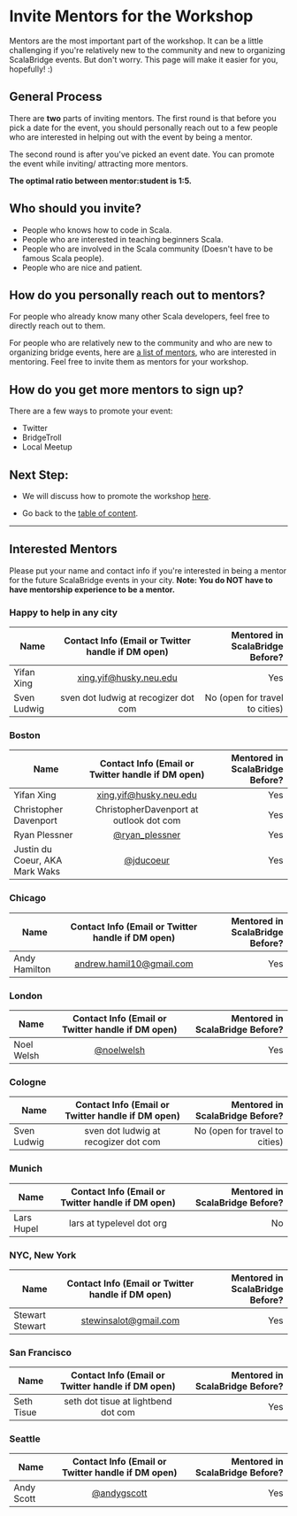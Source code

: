 # Invite Mentors for the Workshop
Mentors are the most important part of the workshop. It can be a little challenging if you're relatively new to the community and new to organizing ScalaBridge events. But don't worry. This page will make it easier for you, hopefully! :)


## General Process
There are **two** parts of inviting mentors.
The first round is that before you pick a date for the event, you should personally reach out to a few people who are interested in helping out with the event by being a mentor.

The second round is after you've picked an event date. You can promote the event while inviting/ attracting more mentors.

**The optimal ratio between mentor:student is 1:5.**

## Who should you invite?
- People who knows how to code in Scala.
- People who are interested in teaching beginners Scala.
- People who are involved in the Scala community (Doesn't have to be famous Scala people).
- People who are nice and patient.


## How do you personally reach out to mentors?
For people who already know many other Scala developers, feel free to directly reach out to them.

For people who are relatively new to the community and who are new to organizing bridge events, here are [a list of mentors](#interested--mentors), who are interested in mentoring. Feel free to invite them as mentors for your workshop.

## How do you get more mentors to sign up?
There are a few ways to promote your event:
- Twitter
- BridgeTroll
- Local Meetup


## Next Step:
- We will discuss how to promote the workshop [here](./promote-workshop.md).

- Go back to the [table of content](../README.md).


*********************************************************************************************
## Interested  Mentors
Please put your name and contact info if you're interested in being a mentor for the future ScalaBridge events in your city. **Note: You do NOT have to have mentorship experience to be a mentor.**


### Happy to help in any city
| Name                      | Contact Info (Email or Twitter handle if DM open) | Mentored in ScalaBridge Before? |
| ------------------------- |:-------------------------------------------------:| -------------------------------:|
| Yifan Xing                | xing.yif@husky.neu.edu                            |   Yes                            |
| Sven Ludwig               | sven dot ludwig at recogizer dot com              | No (open for travel to cities)  |


### Boston
| Name                      | Contact Info (Email or Twitter handle if DM open) | Mentored in ScalaBridge Before? |
| ------------------------- |:-------------------------------------------------:| -------------------------------:|
| Yifan Xing                | xing.yif@husky.neu.edu                            |   Yes                           |
| Christopher Davenport     | ChristopherDavenport at outlook dot com           |   Yes                           |
| Ryan Plessner             | [@ryan_plessner](https://twitter.com/ryan_plessner)|  Yes                           |
| Justin du Coeur, AKA Mark Waks| [@jducoeur](https://twitter.com/jducoeur)     |   Yes                           |


### Chicago
| Name                      | Contact Info (Email or Twitter handle if DM open) | Mentored in ScalaBridge Before? |
| ------------------------- |:-------------------------------------------------:| -------------------------------:|
| Andy Hamilton             | andrew.hamil10@gmail.com                          | Yes                             |


### London
| Name                      | Contact Info (Email or Twitter handle if DM open) | Mentored in ScalaBridge Before? |
| ------------------------- |:-------------------------------------------------:| -------------------------------:|
| Noel Welsh                | [@noelwelsh](https://twitter.com/noelwelsh)       | Yes                             |


### Cologne
| Name                      | Contact Info (Email or Twitter handle if DM open) | Mentored in ScalaBridge Before? |
| ------------------------- |:-------------------------------------------------:| -------------------------------:|
| Sven Ludwig               | sven dot ludwig at recogizer dot com              | No (open for travel to cities)  |


### Munich
| Name                      | Contact Info (Email or Twitter handle if DM open) | Mentored in ScalaBridge Before? |
| ------------------------- |:-------------------------------------------------:| -------------------------------:|
| Lars Hupel                | lars at typelevel dot org                         | No                              |


### NYC, New York
| Name                      | Contact Info (Email or Twitter handle if DM open) | Mentored in ScalaBridge Before? |
| ------------------------- |:-------------------------------------------------:| -------------------------------:|
| Stewart Stewart           | stewinsalot@gmail.com                             | Yes                             |


### San Francisco
| Name                      | Contact Info (Email or Twitter handle if DM open) | Mentored in ScalaBridge Before? |
| ------------------------- |:-------------------------------------------------:| -------------------------------:|
| Seth Tisue                | seth dot tisue at lightbend dot com               | Yes                             |


### Seattle
| Name                      | Contact Info (Email or Twitter handle if DM open) | Mentored in ScalaBridge Before? |
| ------------------------- |:-------------------------------------------------:| -------------------------------:|
| Andy Scott                | [@andygscott](https://twitter.com/andygscott)     | Yes                             |


